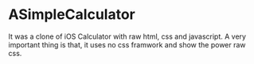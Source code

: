 # ASimpleCalculator
It was a clone of iOS Calculator with raw html, css and javascript.
A very important thing is that, it uses no css framwork and show the power raw css.

